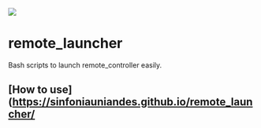 ![](https://sinfoniauniandes.github.io/images/logo.png)

# remote_launcher

Bash scripts to launch remote_controller easily.

## [How to use](https://sinfoniauniandes.github.io/remote_launcher/
